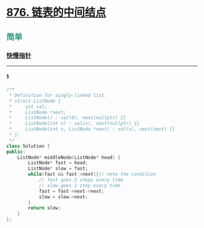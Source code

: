 # [876. 链表的中间结点](https://leetcode.cn/problems/middle-of-the-linked-list/)  
## <font color=#2C9678>简单</font>  
### **[快慢指针](https://leetcode.cn/problems/middle-of-the-linked-list/solutions/165152/kuai-man-zhi-zhen-zhu-yao-zai-yu-diao-shi-by-liwei/)**
***
#### 1
```cpp
/**
 * Definition for singly-linked list.
 * struct ListNode {
 *     int val;
 *     ListNode *next;
 *     ListNode() : val(0), next(nullptr) {}
 *     ListNode(int x) : val(x), next(nullptr) {}
 *     ListNode(int x, ListNode *next) : val(x), next(next) {}
 * };
 */
class Solution {
public:
    ListNode* middleNode(ListNode* head) {
        ListNode* fast = head;
        ListNode* slow = fast;
        while(fast && fast->next){// note the condition
            // fast goes 2 steps every time
            // slow goes 1 step every time
            fast = fast->next->next;
            slow = slow->next;
        }
        return slow;
    }
};
```